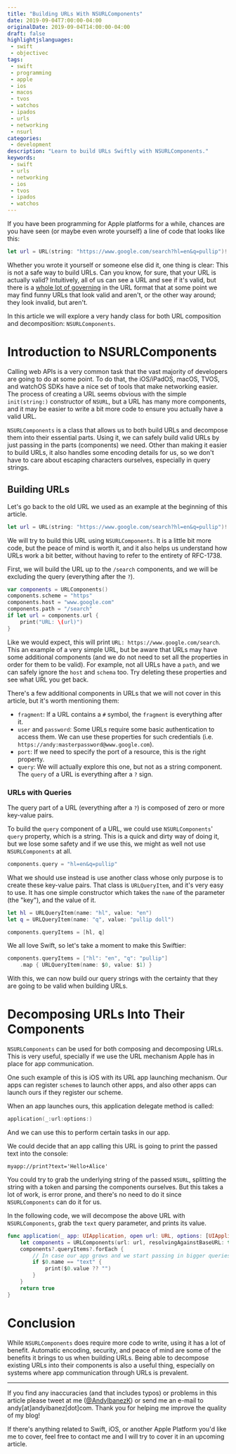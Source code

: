 ```yaml
---
title: "Building URLs With NSURLComponents"
date: 2019-09-04T7:00:00-04:00
originalDate: 2019-09-04T14:00:00-04:00
draft: false
highlightjslanguages:
 - swift
 - objectivec
tags:
 - swift
 - programming
 - apple
 - ios
 - macos
 - tvos
 - watchos
 - ipados
 - urls
 - networking
 - nsurl
categories:
 - development
description: "Learn to build URLs Swiftly with NSURLComponents."
keywords:
 - swift
 - urls
 - networking
 - ios
 - tvos
 - ipados
 - watchos
---
```


If you have been programming for Apple platforms for a while, chances are you have seen (or maybe even wrote yourself) a line of code that looks like this:

```swift
let url = URL(string: "https://www.google.com/search?hl=en&q=pullip")!
```

Whether you wrote it yourself or someone else did it, one thing is clear: This is not a safe way to build URLs. Can you know, for sure, that your URL is actually valid? Intuitively, all of us can see a URL and see if it's valid, but there is a [whole lot of governing](http://www.faqs.org/rfcs/rfc1738.html) in the URL format that at some point we may find funny URLs that look valid and aren't, or the other way around; they look invalid, but aren't.

In this article we will explore a very handy class for both URL composition and decomposition: `NSURLComponents`.

# Introduction to NSURLComponents

Calling web APIs is a very common task that the vast majority of developers are going to do at some point. To do that, the iOS/iPadOS, macOS, TVOS, and watchOS SDKs have a nice set of tools that make networking easier. The process of creating a URL seems obvious with the simple `init(string:)` constructor of `NSURL`, but a URL has many more components, and it may be easier to write a bit more code to ensure you actually have a valid URL.

`NSURLComponents` is a class that allows us to both build URLs and decompose them into their essential parts. Using it, we can safely build valid URLs by just passing in the parts (components) we need. Other than making it easier to build URLs, it also handles some encoding details for us, so we don't have to care about escaping characters ourselves, especially in query strings.

## Building URLs

Let's go back to the old URL we used as an example at the beginning of this article.

```swift
let url = URL(string: "https://www.google.com/search?hl=en&q=pullip")!
```

We will try to build this URL using `NSURLComponents`. It is a little bit more code, but the peace of mind is worth it, and it also helps us understand how URLs work a bit better, without having to refer to the entirety of RFC-1738.

First, we will build the URL up to the `/search` components, and we will be excluding the query (everything after the `?`).

```swift
var components = URLComponents()
components.scheme = "https"
components.host = "www.google.com"
components.path = "/search"
if let url = components.url {
    print("URL: \(url)")
}
```

Like we would expect, this will print `URL: https://www.google.com/search`. This an example of a very simple URL, but be aware that URLs may have some additional components (and we do not need to set all the properties in order for them to be valid). For example, not all URLs have a `path`, and we can safely ignore the `host` and `schema` too. Try deleting these properties and see what URL you get back.

There's a few additional components in URLs that we will not cover in this article, but it's worth mentioning them:

* `fragment`: If a URL contains a `#` symbol, the `fragment` is everything after it.
* `user` and `password`: Some URLs require some basic authentication to access them. We can use these properties for such credentials (i.e. `https://andy:masterpassword@www.google.com`).
* `port`: If we need to specify the port of a resource, this is the right property.
* `query`: We will actually explore this one, but not as a string component. The `query` of a URL is everything after a `?` sign.


### URLs with Queries

The query part of a URL (everything after a `?`) is composed of zero or more key-value pairs.

To build the `query` component of a URL, we could use `NSURLComponents`' `query` property, which is a string. This is a quick and dirty way of doing it, but we lose some safety and if we use this, we might as well not use `NSURLComponents` at all.

```swift
components.query = "hl=en&q=pullip"
```

What we should use instead is use another class whose only purpose is to create these key-value pairs. That class is `URLQueryItem`, and it's very easy to use. It has one simple constructor which takes the `name` of the parameter (the "key"), and the value of it.

```swift
let hl = URLQueryItem(name: "hl", value: "en")
let q = URLQueryItem(name: "q", value: "pullip doll")

components.queryItems = [hl, q]
```

We all love Swift, so let's take a moment to make this Swiftier:

```swift
components.queryItems = ["hl": "en", "q": "pullip"]
    .map { URLQueryItem(name: $0, value: $1) }
```

With this, we can now build our query strings with the certainty that they are going to be valid when building URLs.

# Decomposing URLs Into Their Components

`NSURLComponents` can be used for both composing and decomposing URLs. This is very useful, specially if we use the URL mechanism Apple has in place for app communication.

One such example of this is iOS with its URL app launching mechanism. Our apps can register `scheme`s to launch other apps, and also other apps can launch ours if they register our scheme.

When an app launches ours, this application delegate method is called:

```swift
application(_:url:options:)
```

And we can use this to perform certain tasks in our app.

We could decide that an app calling this URL is going to print the passed text into the console:

`myapp://print?text='Hello+Alice'`

You could try to grab the underlying string of the passed `NSURL`, splitting the string with a token and parsing the components ourselves. But this takes a lot of work, is error prone, and there's no need to do it since `NSURLComponents` can do it for us.

In the following code, we will decompose the above URL with `NSURLComponents`, grab the `text` query parameter, and prints its value.

```swift
func application(_ app: UIApplication, open url: URL, options: [UIApplication.OpenURLOptionsKey : Any] = [:]) -> Bool {
    let components = URLComponents(url: url, resolvingAgainstBaseURL: true)
    components?.queryItems?.forEach {
        // In case our app grows and we start passing in bigger queries with the URLs, we will check we grab the ones we need and work with each parameter as required.
        if $0.name == "text" {
            print($0.value ?? "")
        }
    }
    return true
}
```

# Conclusion

While `NSURLComponents` does require more code to write, using it has a lot of benefit. Automatic encoding, security, and peace of mind are some of the benefits it brings to us when building URLs. Being able to decompose existing URLs into their components is also a useful thing, especially on systems where app communication through URLs is prevalent.

<hr>

If you find any inaccuracies (and that includes typos) or problems in this article please tweet at me ([@AndyIbanezK](https://twitter.com/AndyIbanezK)) or send me an e-mail to andy[at]andyibanez[dot]com. Thank you for helping me improve the quality of my blog!

If there's anything related to Swift, iOS, or another Apple Platform you'd like me to cover, feel free to contact me and I will try to cover it in an upcoming article.